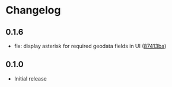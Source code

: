 # Changelog

## 0.1.6

- fix: display asterisk for required geodata fields in UI ([87413ba](https://github.com/jhb-software/payload-plugins/commit/87413bac8c3f03ec257ac47de979413930816ee8))

## 0.1.0

- Initial release
